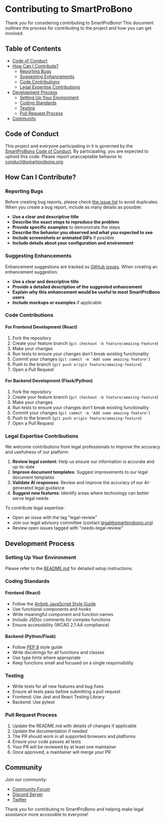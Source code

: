 # Contributing to SmartProBono

Thank you for considering contributing to SmartProBono! This document outlines the process for contributing to the project and how you can get involved.

## Table of Contents
- [Code of Conduct](#code-of-conduct)
- [How Can I Contribute?](#how-can-i-contribute)
  - [Reporting Bugs](#reporting-bugs)
  - [Suggesting Enhancements](#suggesting-enhancements)
  - [Code Contributions](#code-contributions)
  - [Legal Expertise Contributions](#legal-expertise-contributions)
- [Development Process](#development-process)
  - [Setting Up Your Environment](#setting-up-your-environment)
  - [Coding Standards](#coding-standards)
  - [Testing](#testing)
  - [Pull Request Process](#pull-request-process)
- [Community](#community)

## Code of Conduct

This project and everyone participating in it is governed by the [SmartProBono Code of Conduct](CODE_OF_CONDUCT.md). By participating, you are expected to uphold this code. Please report unacceptable behavior to [conduct@smartprobono.org](mailto:conduct@smartprobono.org).

## How Can I Contribute?

### Reporting Bugs

Before creating bug reports, please check [the issue list](https://github.com/SmartProBono/smartProBonoAPP/issues) to avoid duplicates. When you create a bug report, include as many details as possible:

- **Use a clear and descriptive title**
- **Describe the exact steps to reproduce the problem**
- **Provide specific examples** to demonstrate the steps
- **Describe the behavior you observed and what you expected to see**
- **Include screenshots or animated GIFs** if possible
- **Include details about your configuration and environment**

### Suggesting Enhancements

Enhancement suggestions are tracked as [GitHub issues](https://github.com/SmartProBono/smartProBonoAPP/issues). When creating an enhancement suggestion:

- **Use a clear and descriptive title**
- **Provide a detailed description of the suggested enhancement**
- **Explain why this enhancement would be useful to most SmartProBono users**
- **Include mockups or examples** if applicable

### Code Contributions

#### For Frontend Development (React)

1. Fork the repository
2. Create your feature branch (`git checkout -b feature/amazing-feature`)
3. Make your changes
4. Run tests to ensure your changes don't break existing functionality
5. Commit your changes (`git commit -m 'Add some amazing feature'`)
6. Push to the branch (`git push origin feature/amazing-feature`)
7. Open a Pull Request

#### For Backend Development (Flask/Python)

1. Fork the repository
2. Create your feature branch (`git checkout -b feature/amazing-feature`)
3. Make your changes
4. Run tests to ensure your changes don't break existing functionality
5. Commit your changes (`git commit -m 'Add some amazing feature'`)
6. Push to the branch (`git push origin feature/amazing-feature`)
7. Open a Pull Request

### Legal Expertise Contributions

We welcome contributions from legal professionals to improve the accuracy and usefulness of our platform:

1. **Review legal content**: Help us ensure our information is accurate and up-to-date
2. **Improve document templates**: Suggest improvements to our legal document templates
3. **Validate AI responses**: Review and improve the accuracy of our AI-generated legal guidance
4. **Suggest new features**: Identify areas where technology can better serve legal needs

To contribute legal expertise:
- Open an issue with the tag "legal-review"
- Join our legal advisory committee (contact legal@smartprobono.org)
- Review open issues tagged with "needs-legal-review"

## Development Process

### Setting Up Your Environment

Please refer to the [README.md](README.md) for detailed setup instructions.

### Coding Standards

#### Frontend (React)
- Follow the [Airbnb JavaScript Style Guide](https://github.com/airbnb/javascript)
- Use functional components and hooks
- Write meaningful component and function names
- Include JSDoc comments for complex functions
- Ensure accessibility (WCAG 2.1 AA compliance)

#### Backend (Python/Flask)
- Follow [PEP 8](https://www.python.org/dev/peps/pep-0008/) style guide
- Write docstrings for all functions and classes
- Use type hints where appropriate
- Keep functions small and focused on a single responsibility

### Testing

- Write tests for all new features and bug fixes
- Ensure all tests pass before submitting a pull request
- Frontend: Use Jest and React Testing Library
- Backend: Use pytest

### Pull Request Process

1. Update the README.md with details of changes if applicable
2. Update the documentation if needed
3. The PR should work in all supported browsers and platforms
4. Ensure your code passes all tests
5. Your PR will be reviewed by at least one maintainer
6. Once approved, a maintainer will merge your PR

## Community

Join our community:
- [Community Forum](https://community.smartprobono.org)
- [Discord Server](https://discord.gg/smartprobono)
- [Twitter](https://twitter.com/SmartProBono)

Thank you for contributing to SmartProBono and helping make legal assistance more accessible to everyone! 